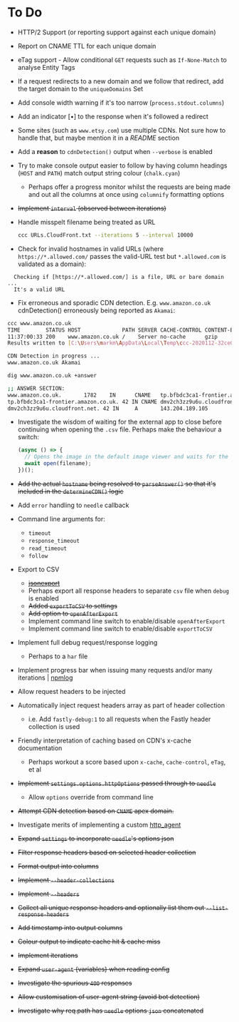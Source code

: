 # To Do

* HTTP/2 Support (or reporting support against each unique domain)
* Report on CNAME TTL for each unique domain
* eTag support - Allow conditional `GET` requests such as `If-None-Match` to analyse Entity Tags
* If a request redirects to a new domain and we follow that redirect, add the target domain to the `uniqueDomains` Set
* Add console width warning if it's too narrow (`process.stdout.columns`)
* Add an indicator [•] to the response when it's followed a redirect
* Some sites (such as `www.etsy.com`) use multiple CDNs. Not sure how to handle that, but maybe mention it in a *README* section
* Add a **reason** to `cdnDetection()` output when `--verbose` is enabled
* Try to make console output easier to follow by having column headings (`HOST` and `PATH`) match output string colour (`chalk.cyan`)
  * Perhaps offer a progress monitor whilst the requests are being made and out all the columns at once using `columnify` formatting options
* ~~Implement `interval` (observed between iterations)~~
* Handle misspelt filename being treated as URL

  ```bash
  ccc URLs.CloudFront.txt --iterations 5 --interval 10000
  ```

* Check for invalid hostnames in valid URLs (where `https://*.allowed.com/` passes the valid-URL test but `*.allowed.com` is validated as a domain):

```text
  Checking if [https://*.allowed.com/] is a file, URL or bare domain ...
  It's a valid URL
```

* Fix erroneous and sporadic CDN detection. E.g. `www.amazon.co.uk` cdnDetection() erroneously being reported as `Akamai`:

```bash
ccc www.amazon.co.uk
TIME        STATUS HOST             PATH SERVER CACHE-CONTROL CONTENT-ENCODING X-CACHE
11:37:00:33 200    www.amazon.co.uk /    Server no-cache      gzip             Miss from cloudfront
Results written to [C:\Users\markm\AppData\Local\Temp\ccc-2020112-32ce04e5.csv]

CDN Detection in progress ...
www.amazon.co.uk Akamai
```

```bash
dig www.amazon.co.uk +answer

;; ANSWER SECTION:
www.amazon.co.uk.       1782    IN      CNAME   tp.bfbdc3ca1-frontier.amazon.co.uk.
tp.bfbdc3ca1-frontier.amazon.co.uk. 42 IN CNAME dmv2ch3zz9u6u.cloudfront.net.
dmv2ch3zz9u6u.cloudfront.net. 42 IN     A       143.204.189.105
```

* Investigate the wisdom of waiting for the external app to close before continuing when opening the `.csv` file. Perhaps make the behaviour a switch:

  ```JavaScript
  (async () => {
    // Opens the image in the default image viewer and waits for the opened app to quit.
    await open(filename);
  })();
  ```

* ~~Add the actual `hostname` being resolved to `parseAnswer()` so that it's included in the `determineCDN()` logic~~
* Add `error` handling to `needle` callback
* Command line arguments for:
  * `timeout`
  * `response_timeout`
  * `read_timeout`
  * `follow`
* Export to CSV
  * ~~[jsonexport](https://www.npmjs.com/package/jsonexport)~~
  * Perhaps export all response headers to separate `csv` file when `debug` is enabled
  * ~~Added `exportToCSV` to settings~~
  * ~~Add option to `openAfterExport`~~
  * Implement command line switch to enable/disable `openAfterExport`
  * Implement command line switch to enable/disable `exportToCSV`
* Implement full debug request/response logging
  * Perhaps to a `har` file
* Implement progress bar when issuing many requests and/or many iterations | [npmlog](https://www.npmjs.com/package/npmlog)
* Allow request headers to be injected
* Automatically inject request headers array as part of header collection
  * i.e. Add `fastly-debug:1` to all requests when the Fastly header collection is used
* Friendly interpretation of caching based on CDN's x-cache documentation
  * Perhaps workout a score based upon `x-cache`, `cache-control`, `eTag`, et al
* ~~Implement `settings.options.httpOptions` passed through to `needle`~~
  * Allow `options` override from command line
* ~~Attempt CDN detection based on `CNAME` apex domain.~~
* Investigate merits of implementing a custom [http_agent](https://nodejs.org/api/http.html#http_class_http_agent)
* ~~Expand `settings` to incorporate `needle`'s options json~~
* ~~Filter response headers based on selected header collection~~
* ~~Format output into columns~~
* ~~Implement `--header-collections`~~
* ~~Implement `--headers`~~
* ~~Collect all unique response headers and optionally list them out `--list-response-headers`~~
* ~~Add timestamp into output columns~~
* ~~Colour output to indicate cache hit & cache miss~~
* ~~Implement iterations~~
* ~~Expand `user-agent` {variables} when reading config~~
* ~~Investigate the spurious `400` responses~~
* ~~Allow customisation of user-agent string (avoid bot detection)~~
* ~~Investigate why req.path has `needle` options `json` concatenated~~
